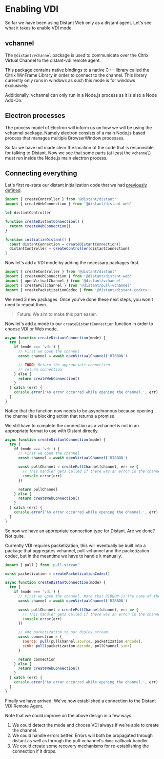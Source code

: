 # Enabling VDI

So far we have been using Distant Web only as a distant agent. Let's see what it takes to enable VDI mode.

## vchannel

The `@distant/vchannel` package is used to communicate over the Citrix Virtual Channel to the distant-vdi remote agent.

This package contains native bindings to a native C++ library called the Citrix WinFrame Library in order to connect to the channel. This library currently only runs in windows as such this mode is for windows exclusively.

Additionally, vchannel can only run in a Node.js process as it is also a Node Add-On.

## Electron processes

The process model of Electron will inform us on how we will be using the vchannel package. Namely electron consists of a main Node.js based process that manages multiple BrowserWindow processes.

So far we have not made clear the location of the code that is responsible for talking to Distant. Now we see that some parts (at least the `vchannel`) must run inside the Node.js main electron process.

## Connecting everything

Let's first re-state our distant initialization code that we had [previously defined](./starting-small).

```javascript
import { createController } from '@distant/distant'
import { createWebConnection } from '@distant/distant-web'

let distantController

function createDistantConnection() {
  return createWebConnection()
}

function initializeDistant() {
  const distantConnection = createDistantConnection()
  distantController = createController(distantConnection)
}
```

Now let's add a VDI mode by adding the necessary packages first.

```javascript {highlight: ['3-5']}
import { createController } from '@distant/distant'
import { createWebConnection } from '@distant/distant-web'
import { openVirtualChannel } from '@distant/vchannel'
import { createPullChannel } from '@distant/pull-vchannel'
import { createPacketizationCodec } from '@distant/distant-codecs'
```

We need 3 new packages. Once you've done these next steps, you won't need to repeat them.

> Future: We aim to make this part easier.

Now let's add a mode to our `createDistantConnection` function in order to choose VDI or Web mode.

```javascript {highlight:['1-9','11-15']}
async function createDistantConnection(mode) {
  try {
    if (mode === 'vdi') {
      // First we open the channel
      const channel = await openVirtualChannel('RIBBON')

      // TODO: Return the appropriate connection
      // return connection
    } else {
      return createWebConnection()
    }
  } catch (err) {
    console.error('An error occurred while opening the channel.', err)
  }
}
```

Notice that the function now needs to be asynchronous because opening the channel is a blocking action that returns a promise.

We still have to complete the connection as a vchannel is not in an appropriate format to use with Distant directly.

```javascript {highlight:['7-10']}
async function createDistantConnection(mode) {
  try {
    if (mode === 'vdi') {
      // First we open the channel
      const channel = await openVirtualChannel('RIBBON')

      const pullChannel = createPullChannel(channel, err => {
        // This handler gets called if there was an error in the channel
        console.error(err)
      })

      return pullChannel
    } else {
      return createWebConnection()
    }
  } catch (err) {
    console.error('An error occurred while opening the channel.', err)
  }
}
```

So now we have an appropriate connection type for Distant. Are we done? Not quite.

Currently VDI requires packetization, this will eventually be built into a package that aggregates vchannel, pull-vchannel and the packetization codec, but in the meantime we have to handle it manually.

```javascript {highlight:['1-3', '16-20']}
import { pull } from 'pull-stream'

const packetization = createPacketizationCodec()

async function createDistantConnection(mode) {
  try {
    if (mode === 'vdi') {
      // First we open the channel. Note that RIBBON is the name of the channel for Distant VDI.
      const channel = await openVirtualChannel('RIBBON')

      const pullChannel = createPullChannel(channel, err => {
        // This handler gets called if there was an error in the channel
        console.error(err)
      })

      // Add packetization to our duplex stream.
      const connection = {
        source: pull(pullChannel.source, packetization.encode),
        sink: pull(packetization.decode, pullChannel.sink)
      }

      return connection
    } else {
      return createWebConnection()
    }
  } catch (err) {
    console.error('An error occurred while opening the channel.', err)
  }
}
```

Finally we have arrived. We've now established a connection to the Distant VDI Remote Agent.

Note that we could improve on the above design in a few ways:

1. We could detect the mode and choose VDI always if we're able to create the channel.
2. We could handle errors better. Errors will both be propagated through distant as well as through the pull-vchannel's `done` callback handler.
3. We could create some recovery mechanisms for re-establishing the connection if it drops.
